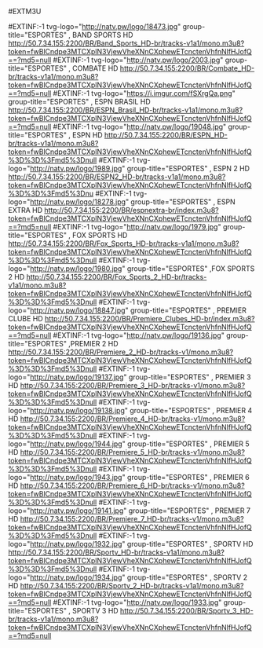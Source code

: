 #EXTM3U 

#EXTINF:-1 
tvg-logo="http://natv.pw/logo/18473.jpg"
group-title="ESPORTES" , BAND SPORTS HD 
http://50.7.34.155:2200/BR/Band_Sports_HD-br/tracks-v1a1/mono.m3u8?token=fwBlCndpe3MTCXplN3VjewVheXNnCXphewETcnctenVhfnNlfHJofQ==?md5=null
#EXTINF:-1 
tvg-logo="http://natv.pw/logo/2003.jpg"
group-title="ESPORTES" , COMBATE HD 
http://50.7.34.155:2200/BR/Combate_HD-br/tracks-v1a1/mono.m3u8?token=fwBlCndpe3MTCXplN3VjewVheXNnCXphewETcnctenVhfnNlfHJofQ==?md5=null
#EXTINF:-1 
tvg-logo="https://i.imgur.com/fSXrgQa.png"
group-title="ESPORTES" , ESPN BRASIL HD 
http://50.7.34.155:2200/BR/ESPN_Brasil_HD-br/tracks-v1a1/mono.m3u8?token=fwBlCndpe3MTCXplN3VjewVheXNnCXphewETcnctenVhfnNlfHJofQ==?md5=null
#EXTINF:-1 
tvg-logo="http://natv.pw/logo/19048.jpg"
group-title="ESPORTES" , ESPN HD 
http://50.7.34.155:2200/BR/ESPN_HD-br/tracks-v1a1/mono.m3u8?token=fwBlCndpe3MTCXplN3VjewVheXNnCXphewETcnctenVhfnNlfHJofQ%3D%3D%3Fmd5%3Dnull
#EXTINF:-1 
tvg-logo="http://natv.pw/logo/1989.jpg"
group-title="ESPORTES" , ESPN 2 HD 
http://50.7.34.155:2200/BR/ESPN2_HD-br/tracks-v1a1/mono.m3u8?token=fwBlCndpe3MTCXplN3VjewVheXNnCXphewETcnctenVhfnNlfHJofQ%3D%3D%3Fmd5%3Dnu
#EXTINF:-1 
tvg-logo="http://natv.pw/logo/18278.jpg"
group-title="ESPORTES" , ESPN EXTRA HD 
http://50.7.34.155:2200/BR/espnextra-br/index.m3u8?token=fwBlCndpe3MTCXplN3VjewVheXNnCXphewETcnctenVhfnNlfHJofQ==?md5=null
#EXTINF:-1 
tvg-logo="http://natv.pw/logo/1979.jpg"
group-title="ESPORTES" , FOX SPORTS HD 
http://50.7.34.155:2200/BR/Fox_Sports_HD-br/tracks-v1a1/mono.m3u8?token=fwBlCndpe3MTCXplN3VjewVheXNnCXphewETcnctenVhfnNlfHJofQ%3D%3D%3Fmd5%3Dnull
#EXTINF:-1 
tvg-logo="http://natv.pw/logo/1980.jpg"
group-title="ESPORTES" ,FOX SPORTS 2 HD 
http://50.7.34.155:2200/BR/Fox_Sports_2_HD-br/tracks-v1a1/mono.m3u8?token=fwBlCndpe3MTCXplN3VjewVheXNnCXphewETcnctenVhfnNlfHJofQ%3D%3D%3Fmd5%3Dnull
#EXTINF:-1 
tvg-logo="http://natv.pw/logo/18847.jpg"
group-title="ESPORTES" , PREMIER CLUBE HD 
http://50.7.34.155:2200/BR/Premiere_Clubes_HD-br/index.m3u8?token=fwBlCndpe3MTCXplN3VjewVheXNnCXphewETcnctenVhfnNlfHJofQ==?md5=null
#EXTINF:-1 
tvg-logo="http://natv.pw/logo/19136.jpg"
group-title="ESPORTES" ,PREMIER 2 HD 
http://50.7.34.155:2200/BR/Premiere_2_HD-br/tracks-v1/mono.m3u8?token=fwBlCndpe3MTCXplN3VjewVheXNnCXphewETcnctenVhfnNlfHJofQ%3D%3D%3Fmd5%3Dnull
#EXTINF:-1 
tvg-logo="http://natv.pw/logo/19137.jpg"
group-title="ESPORTES" , PREMIER 3 HD 
http://50.7.34.155:2200/BR/Premiere_3_HD-br/tracks-v1/mono.m3u8?token=fwBlCndpe3MTCXplN3VjewVheXNnCXphewETcnctenVhfnNlfHJofQ%3D%3D%3Fmd5%3Dnull
#EXTINF:-1 
tvg-logo="http://natv.pw/logo/19138.jpg"
group-title="ESPORTES" , PREMIER 4 HD 
http://50.7.34.155:2200/BR/Premiere_4_HD-br/tracks-v1/mono.m3u8?token=fwBlCndpe3MTCXplN3VjewVheXNnCXphewETcnctenVhfnNlfHJofQ%3D%3D%3Fmd5%3Dnull
#EXTINF:-1 
tvg-logo="http://natv.pw/logo/1944.jpg"
group-title="ESPORTES" , PREMIER 5 HD 
http://50.7.34.155:2200/BR/Premiere_5_HD-br/tracks-v1/mono.m3u8?token=fwBlCndpe3MTCXplN3VjewVheXNnCXphewETcnctenVhfnNlfHJofQ%3D%3D%3Fmd5%3Dnull
#EXTINF:-1 
tvg-logo="http://natv.pw/logo/1943.jpg"
group-title="ESPORTES" , PREMIER 6 HD 
http://50.7.34.155:2200/BR/Premiere_6_HD-br/tracks-v1/mono.m3u8?token=fwBlCndpe3MTCXplN3VjewVheXNnCXphewETcnctenVhfnNlfHJofQ%3D%3D%3Fmd5%3Dnull
#EXTINF:-1 
tvg-logo="http://natv.pw/logo/19141.jpg"
group-title="ESPORTES" , PREMIER 7 HD 
http://50.7.34.155:2200/BR/Premiere_7_HD-br/tracks-v1/mono.m3u8?token=fwBlCndpe3MTCXplN3VjewVheXNnCXphewETcnctenVhfnNlfHJofQ%3D%3D%3Fmd5%3Dnull
#EXTINF:-1 
tvg-logo="http://natv.pw/logo/1932.jpg"
group-title="ESPORTES" , SPORTV HD 
http://50.7.34.155:2200/BR/Sportv_HD-br/tracks-v1a1/mono.m3u8?token=fwBlCndpe3MTCXplN3VjewVheXNnCXphewETcnctenVhfnNlfHJofQ%3D%3D%3Fmd5%3Dnull
#EXTINF:-1 
tvg-logo="http://natv.pw/logo/1934.jpg"
group-title="ESPORTES" , SPORTV 2 HD 
http://50.7.34.155:2200/BR/Sportv_2_HD-br/tracks-v1a1/mono.m3u8?token=fwBlCndpe3MTCXplN3VjewVheXNnCXphewETcnctenVhfnNlfHJofQ==?md5=null
#EXTINF:-1 
tvg-logo="http://natv.pw/logo/1933.jpg"
group-title="ESPORTES" , SPORTV 3 HD 
http://50.7.34.155:2200/BR/Sportv_3_HD-br/tracks-v1a1/mono.m3u8?token=fwBlCndpe3MTCXplN3VjewVheXNnCXphewETcnctenVhfnNlfHJofQ==?md5=null
